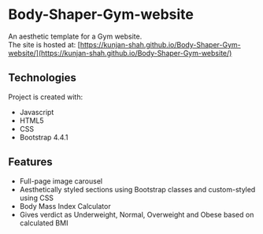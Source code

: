 # Body-Shaper-Gym-website
An aesthetic template for a Gym website.\
The site is hosted at: [https://kunjan-shah.github.io/Body-Shaper-Gym-website/](https://kunjan-shah.github.io/Body-Shaper-Gym-website/)

## Technologies
Project is created with:
 * Javascript
 * HTML5
 * CSS
 * Bootstrap 4.4.1

## Features
 * Full-page image carousel
 * Aesthetically styled sections using Bootstrap classes and custom-styled using CSS
 * Body Mass Index Calculator
 * Gives verdict as Underweight, Normal, Overweight and Obese based on calculated BMI
